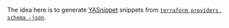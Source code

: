 The idea here is to generate
[YASnippet](https://github.com/joaotavora/yasnippet) snippets from [`terraform
providers schema
-json`](https://www.terraform.io/docs/commands/providers/schema.html).

